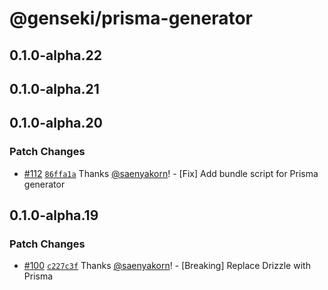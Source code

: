 # @genseki/prisma-generator

## 0.1.0-alpha.22

## 0.1.0-alpha.21

## 0.1.0-alpha.20

### Patch Changes

- [#112](https://github.com/softnetics/genseki/pull/112) [`86ffa1a`](https://github.com/softnetics/genseki/commit/86ffa1a1d238b38dccfa87b137e8382d611729e2) Thanks [@saenyakorn](https://github.com/saenyakorn)! - [Fix] Add bundle script for Prisma generator

## 0.1.0-alpha.19

### Patch Changes

- [#100](https://github.com/softnetics/genseki/pull/100) [`c227c3f`](https://github.com/softnetics/genseki/commit/c227c3f476349511033b23b7080010e786d650a4) Thanks [@saenyakorn](https://github.com/saenyakorn)! - [Breaking] Replace Drizzle with Prisma
